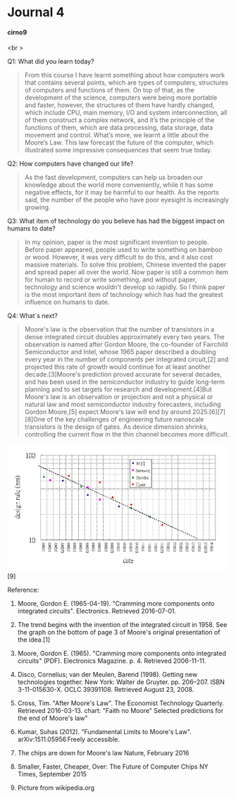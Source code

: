 Journal 4
===

#### cirno9

<br \>


Q1: What did you learn today?

> From this course I have learnt something about how computers work that contains several points, which are types of computers, structures of computers and functions of them. On top of that, as the development of the science, computers were being more portable and faster, however, the structures of them have hardly changed, which include CPU, main memory, I/O and system interconnection, all of them construct a complex network, and it’s the principle of the functions of them, which are data processing, data storage, data movement and control. What’s more, we learnt a little about the Moore’s Law. This law forecast the future of the computer, which illustrated some impressive consequences that seem true today.


Q2: How computers have changed our life?

> As the fast development, computers can help us broaden our knowledge about the world more conveniently, while it has some negative effects, for it may be harmful to our health. As the reports said, the number of the people who have poor eyesight is increasingly growing.


Q3: What item of technology do you believe has had the biggest impact on humans to date?

> In my opinion, paper is the most significant invention to people. Before paper appeared, people used to write something on bamboo or wood. However, it was very difficult to do this, and it also cost massive materials. To solve this problem, Chinese invented the paper and spread paper all over the world. Now paper is still a common item for human to record or write something, and without paper, technology and science wouldn't develop so rapidly. So I think paper is the most important item of technology which has had the greatest influence on humans to date.

Q4: What`s next?

> Moore's law is the observation that the number of transistors in a dense integrated circuit doubles approximately every two years. The observation is named after Gordon Moore, the co-founder of Fairchild Semiconductor and Intel, whose 1965 paper described a doubling every year in the number of components per integrated circuit,[2] and projected this rate of growth would continue for at least another decade.[3]Moore's prediction proved accurate for several decades, and has been used in the semiconductor industry to guide long-term planning and to set targets for research and development.[4]But Moore's law is an observation or projection and not a physical or natural law and most semiconductor industry forecasters, including Gordon Moore,[5] expect Moore's law will end by around 2025.[6][7][8]One of the key challenges of engineering future nanoscale transistors is the design of gates. As device dimension shrinks, controlling the current flow in the thin channel becomes more difficult.

![](assets/markdown-img-paste-20180326232415165.png)[9]

Reference:

1. Moore, Gordon E. (1965-04-19). "Cramming more components onto integrated circuits". Electronics. Retrieved 2016-07-01.

2. The trend begins with the invention of the integrated circuit in 1958. See the graph on the bottom of page 3 of Moore's original presentation of the idea.[1]

3. Moore, Gordon E. (1965). "Cramming more components onto integrated circuits" (PDF). Electronics Magazine. p. 4. Retrieved 2006-11-11.

4. Disco, Cornelius; van der Meulen, Barend (1998). Getting new technologies together. New York: Walter de Gruyter. pp. 206–207. ISBN 3-11-015630-X. OCLC 39391108. Retrieved August 23, 2008.

5. Cross, Tim. "After Moore's Law". The Economist Technology Quarterly. Retrieved 2016-03-13. chart: "Faith no Moore" Selected predictions for the end of Moore's law"

6. Kumar, Suhas (2012). "Fundamental Limits to Moore's Law". arXiv:1511.05956 Freely accessible.

7.  The chips are down for Moore's law Nature, February 2016

8. Smaller, Faster, Cheaper, Over: The Future of Computer Chips NY Times, September 2015

9. Picture from wikipedia.org
